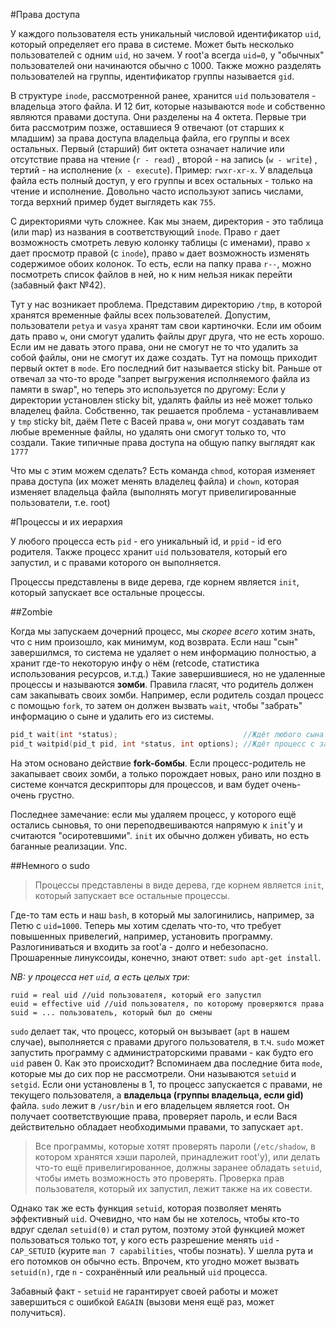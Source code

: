 #Права доступа

У каждого пользователя есть уникальный числовой идентификатор `uid`, который определяет его права в системе.
Может быть несколько пользователей с одним `uid`, но зачем.
У root'a всегда `uid=0`, у "обычных" пользователей они начинаются обычно с 1000.
Также можно разделять пользователей на группы, идентификатор группы называется `gid`.

В структуре `inode`, рассмотренной ранее, хранится `uid` пользователя - владельца этого файла. И 12 бит, которые называются `mode` и собственно являются правами доступа.
Они разделены на 4 октета.
Первые три бита рассмотрим позже, оставшиеся 9 отвечают (от старших к младшим) за права доступа владельца файла, его группы и всех остальных.
Первый (старший) бит октета означает наличие или отсутствие права на чтение (`r - read`) , второй - на запись (`w - write`) , тертий - на исполнение (`x - execute`).
Пример: `rwxr-xr-x`. У владельца файла есть полный доступ, у его группы и всех остальных - только на чтение и исполнение.
Довольно часто используют запись числами, тогда верхний пример будет выглядеть как `755`.

С директориями чуть сложнее. Как мы знаем, директория - это таблица (или map) из названия в соответствующий `inode`.
Право `r` дает возможность смотреть левую колонку таблицы (с именами), право `x` дает просмотр правой (с `inode`), право `w` дает возможность изменять содержимое обоих колонок.
То есть, если на папку права `r--`, можно посмотреть список файлов в ней, но к ним нельзя никак перейти (забавный факт №42).

Тут у нас возникает проблема. Представим директорию `/tmp`, в которой хранятся временные файлы всех пользователей.
Допустим, пользователи `petya` и `vasya` хранят там свои картиночки. Если им обоим дать право `w`, они смогут удалить файлы друг друга, что не есть хорошо. Если им не давать этого права, они не смогут не то что удалить за собой файлы, они не смогут их даже создать.
Тут на помощь приходит первый октет в `mode`. Его последний бит называется sticky bit. Раньше от отвечал за что-то вроде "запрет выгружения исполняемого файла из памяти в swap", но теперь это используется по другому:
Если у директории установлен sticky bit, удалять файлы из неё может только владелец файла. Собственно, так решается проблема - устанавливаем у `tmp` sticky bit, даём Пете с Васей права `w`, они могут создавать там любые временные файлы, но удалять они смогут только то, что создали.
Такие типичные права доступа на общую папку выглядят как `1777`

Что мы с этим можем сделать? Есть команда `chmod`, которая изменяет права доступа (их может менять владелец файла) и `chown`, которая изменяет владельца файла (выполнять могут привелигированные пользователи, т.е. root)

#Процессы и их иерархия

У любого процесса есть `pid` - его уникальный id, и `ppid` - id его родителя. Также процесс хранит `uid` пользователя, который его запустил, и с правами которого он выполняется.

Процессы представлены в виде дерева, где корнем является `init`, который запускает все остальные процессы.

##Zombie

Когда мы запускаем дочерний процесс, мы _скорее всего_ хотим знать, что с ним произошло, как минимум, код возврата.
Если наш "сын" завершилмся, то система не удаляет о нем информацию полностью, а хранит где-то некоторую инфу о нём (retcode, статистика использования ресурсов, и.т.д.)
Такие завершившиеся, но не удаленные процессы и называются **зомби**. Правила гласят, что родитель должен сам закапывать своих зомби.
Например, если родитель создал процесс с помощью `fork`, то затем он должен вызвать `wait`, чтобы "забрать" информацию о сыне и удалить его из системы.
```c
pid_t wait(int *status);                            //Ждёт любого сына
pid_t waitpid(pid_t pid, int *status, int options); //Ждёт процесс с заданным pid
```
На этом основано действие **fork-бомбы**. Если процесс-родитель не закапывает своих зомби, а только порождает новых, рано или поздно в системе кончатся дескрипторы для процессов, и вам будет очень-очень грустно.

Последнее замечание: если мы удаляем процесс, у которого ещё остались сыновья, то они переподвешиваются напрямую к `init`'у и считаются "осиротевшими". `init` их обычно должен убивать, но есть баганные реализации. Упс.

##Немного о sudo

> Процессы представлены в виде дерева, где корнем является `init`, который запускает все остальные процессы.

Где-то там есть и наш `bash`, в который мы залогинились, например, за Петю с `uid=1000`.
Теперь мы хотим сделать что-то, что требует повышенных привелегий, например, установить программу. Разлогиниваться и входить за root'a - долго и небезопасно.
Прошаренные линуксоиды, конечно, знают ответ: `sudo apt-get install`.

*NB:
у процесса нет `uid`, а есть целых три:*

    ruid = real uid //uid пользователя, который его запустил
    euid = effective uid //uid пользователя, по которому проверяются права
    suid = ... пользователь, который был до смены

`sudo` делает так, что процесс, который он вызывает (`apt` в нашем случае), выполняется с правами другого пользователя, в т.ч. `sudo` может запустить программу с администраторскими правами - как будто его `uid` равен 0.
Как это происходит? Вспоминаем два последние бита `mode`, которые мы до сих пор не рассмотрели. Они называются `setuid` и `setgid`. Если они установлены в 1, то процесс запускается с правами, не текущего пользователя, а **владельца (группы владельца, если gid)** файла.
`sudo` лежит в `/usr/bin` и его владельцем является root. Он получает соответствующие права, проверяет пароль, и если Вася действительно обладает необходимыми правами, то запускает `apt`.
> Все программы, которые хотят проверять пароли (`/etc/shadow`, в котором хранятся хэши паролей, принадлежит root'у), или делать что-то ещё привелигированное, должны заранее обладать `setuid`, чтобы иметь возможность это проверять.
Проверка прав пользователя, который их запустил, лежит также на их совести.

Однако так же есть функция `setuid`, которая позволяет менять эффективный `uid`.
Очевидно, что нам бы не хотелось, чтобы кто-то вдруг сделал `setuid(0)` и стал рутом, поэтому этой функцией может пользоваться только тот, у кого есть разрешение менять `uid` - `CAP_SETUID` (курите `man 7 capabilities`, чтобы познать).
У шелла рута и его потомков он обычно есть.
Впрочем, кто угодно может вызвать `setuid(n)`, где `n` - сохранённый или реальный `uid` процесса.

Забавный факт - `setuid` не гарантирует своей работы и может завершиться с ошибкой `EAGAIN` (вызови меня ещё раз, может получиться).
